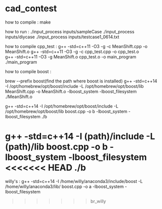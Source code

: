# cad_contest

how to compile :
make

how to run :
./input_process inputs/sampleCase
./input_process inputs/diycase
./input_process inputs/testcase1_0614.txt


how to compile cpp_test :
g++ -std=c++11 -O3 -g -c MeanShift.cpp -o MeanShift.o
g++ -std=c++11 -O3 -g -c cpp_test.cpp -o cpp_test.o  
g++ -std=c++11 -O3 -g MeanShift.o cpp_test.o -o main_program
./main_program


how to compile boost :
<!-- g++ -std=c++11 -I /usr/local/include -L /usr/local/lib boost.cpp -o boost -lboost_system -lboost_filesystem
g++ -std=c++11 boost.cpp -o boost -lboost_system -lboost_filesystem -->

<!-- /opt/homebrew/opt/boost  -->
<!-- g++ -std=c++11 -I /opt/homebrew/opt/boost -L /opt/homebrew/opt/boost boost.cpp -o boost -lboost_system -lboost_filesystem -->
brew --prefix boost(find the path where boost is installed)
g++ -std=c++14 -I /opt/homebrew/opt/boost/include -L /opt/homebrew/opt/boost/lib MeanShift.cpp -o MeanShift.o -lboost_system -lboost_filesystem
./MeanShift.o

g++ -std=c++14 -I /opt/homebrew/opt/boost/include -L /opt/homebrew/opt/boost/lib boost.cpp -o b -lboost_system -lboost_filesystem
./b


<!-- example of command -->
g++ -std=c++14 -I (path)/include -L (path)/lib boost.cpp -o b -lboost_system -lboost_filesystem
<<<<<<< HEAD
./b
=======

willy's : g++ -std=c++14 -I /home/willy/anaconda3/include/boost -L /home/willy/anaconda3/lib/ boost.cpp -o a -lboost_system -lboost_filesystem
>>>>>>> br_willy
